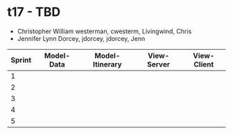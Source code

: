 # t17 - TBD
* Christopher William westerman, cwesterm, Livingwind, Chris
* Jennifer Lynn Dorcey, jdorcey, jdorcey, Jenn

|Sprint| Model-Data | Model-Itinerary | View-Server | View-Client |
|------|------------|-----------------|-------------|-------------|
|1|
|2|
|3|
|4|
|5|
